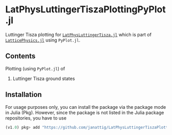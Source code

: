 # LatPhysLuttingerTiszaPlottingPyPlot.jl

Luttinger Tisza plotting for [`LatPhysLuttingerTisza.jl`](https://github.com/janattig/LatPhysLuttingerTisza.jl) which is part of [`LatticePhysics.jl`](https://github.com/janattig/LatticePhysics.jl) using `PyPlot.jl`.



## Contents

Plotting (using `PyPlot.jl`) of
1.  Luttinger Tisza ground states




## Installation

For usage purposes only, you can install the package via the package mode in Julia (Pkg). However, since the package
is not listed in the Julia package repositories, you have to use
```julia
(v1.0) pkg> add "https://github.com/janattig/LatPhysLuttingerTiszaPlottingPyPlot.jl"
```
